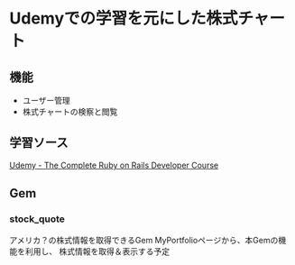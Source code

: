 # Udemyでの学習を元にした株式チャート

## 機能
* ユーザー管理
* 株式チャートの検察と閲覧

## 学習ソース
[Udemy - The Complete Ruby on Rails Developer Course](https://www.udemy.com/the-complete-ruby-on-rails-developer-course/learn/v4/content)

## Gem

### stock_quote
アメリカ？の株式情報を取得できるGem
MyPortfolioページから、本Gemの機能を利用し、
株式情報を取得＆表示する予定
